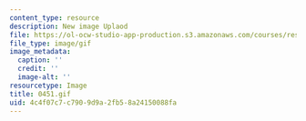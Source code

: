 ```yaml
---
content_type: resource
description: New image Uplaod
file: https://ol-ocw-studio-app-production.s3.amazonaws.com/courses/res-21g-01-kana-spring-2010/4c4f07c7c7909d9a2fb58a24150088fa_0451.gif
file_type: image/gif
image_metadata:
  caption: ''
  credit: ''
  image-alt: ''
resourcetype: Image
title: 0451.gif
uid: 4c4f07c7-c790-9d9a-2fb5-8a24150088fa
---
```

